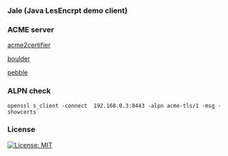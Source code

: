 ### Jale (Java LesEncrpt demo client)


### ACME server

[acme2certifier](https://github.com/grindsa/acme2certifier)

[boulder](https://github.com/letsencrypt/boulder)

[pebble](https://github.com/letsencrypt/pebble)


### ALPN check
```
openssl s_client -connect  192.168.0.3:8443 -alpn acme-tls/1 -msg -showcerts
```

### License
[![License: MIT](https://img.shields.io/badge/License-MIT-yellow.svg)](https://opensource.org/licenses/MIT)
